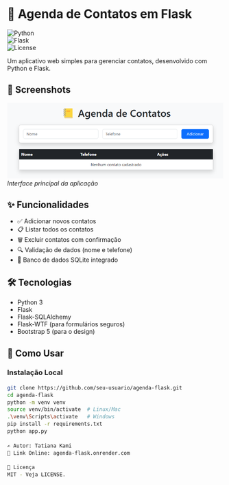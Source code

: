 # 📒 Agenda de Contatos em Flask  

![Python](https://img.shields.io/badge/Python-3.8+-blue)  
![Flask](https://img.shields.io/badge/Flask-2.3.2-lightgrey)  
![License](https://img.shields.io/badge/License-MIT-green)  

Um aplicativo web simples para gerenciar contatos, desenvolvido com Python e Flask.

## 📸 Screenshots
![Tela Principal](/assets/agendacontatos.png)  
*Interface principal da aplicação*

## ✨ Funcionalidades
- ✅ Adicionar novos contatos
- 📋 Listar todos os contatos
- 🗑️ Excluir contatos com confirmação
- 🔍 Validação de dados (nome e telefone)
- 💾 Banco de dados SQLite integrado

## 🛠️ Tecnologias
- Python 3
- Flask
- Flask-SQLAlchemy
- Flask-WTF (para formulários seguros)
- Bootstrap 5 (para o design)

## 🚀 Como Usar  

### **Instalação Local**  
```bash
git clone https://github.com/seu-usuario/agenda-flask.git
cd agenda-flask
python -m venv venv
source venv/bin/activate  # Linux/Mac
.\venv\Scripts\activate   # Windows
pip install -r requirements.txt
python app.py

✍️ Autor: Tatiana Kami
🔗 Link Online: agenda-flask.onrender.com

📝 Licença
MIT - Veja LICENSE.